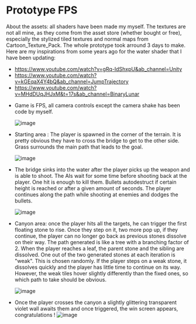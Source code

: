 # Prototype FPS

About the assets: all shaders have been made my myself. 
The textures are not all mine, as they come from the asset store (whether bought or free), especially the stylized tiled textures and normal maps from Cartoon_Texture_Pack.
The whole prototype took arround 3 days to make.
Here are my inspirations from some years ago for the water shader that I have been updating:
* https://www.youtube.com/watch?v=gRq-IdShxpU&ab_channel=Unity
* https://www.youtube.com/watch?v=kGEqaX4Y4bQ&ab_channel=JumpTrajectory
* https://www.youtube.com/watch?v=MHdDUqJHJxM&t=17s&ab_channel=BinaryLunar

- Game is FPS, all camera controls except the camera shake has been code by myself.

  ![image](https://github.com/Chiasera/CollisionDetection/assets/70693638/8eec1f59-a5b8-4a3f-b3bb-122395ecbc0b)

- Starting area : The player is spawned in the corner of the terrain. It is pretty obvious they have to cross the bridge to get to the other side. 
Grass surrounds the main path that leads to the goal.

  ![image](https://github.com/Chiasera/CollisionDetection/assets/70693638/c1adc877-f2ab-4beb-98d9-462a50ee40ed)

- The bridge sinks into the water after the player picks up the weapon and is able to shoot. The AIs wait for some time before shooting back at the player.
One hit is enough to kill them. Bullets autodestruct if certain height is reached or after a given amount of seconds. The player continues along the path while shooting
at enemies and dodges the bullets.

  ![image](https://github.com/Chiasera/CollisionDetection/assets/70693638/89de57d5-d2ce-49e2-8854-99ffd6b793aa)

- Canyon area: once the player hits all the targets, he can trigger the first floating stone to rise. Once they step on it, two more pop up, if they continue,
the player can no longer go back as previous stones dissolve on their way. The path generated is like a tree with a branching factor of 2. When the player reaches 
a leaf, the parent stone and the sibling are dissolved. One out of the two generated stones at each iteration is "weak". This is chosen randomly. If the player
steps on a weak stone, it dissolves quickly and the player has little time to continue on its way. However, the weak tiles hover slightly differently
than the fixed ones, so which path to take should be obvious.

  ![image](https://github.com/Chiasera/CollisionDetection/assets/70693638/7cce5ecc-34d5-4bc2-a989-8cb7e0a174d9)

- Once the player crosses the canyon a slightly glittering transparent violet wall awaits them and once triggered, the win screen appears, congratulations !
  ![image](https://github.com/Chiasera/CollisionDetection/assets/70693638/b07c4fd1-22e7-4b15-8abd-33018fae2ab4)

